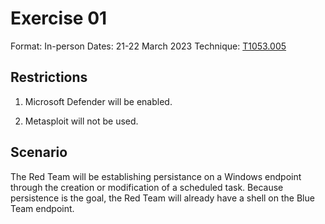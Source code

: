 # Exercise 01

Format: In-person
Dates: 21-22 March 2023
Technique: [T1053.005](https://attack.mitre.org/techniques/T1053/005/)

## Restrictions

1. Microsoft Defender will be enabled.

2. Metasploit will not be used.

## Scenario

The Red Team will be establishing persistance on a Windows endpoint through the creation or modification of a scheduled task. Because persistence is the goal, the Red Team will already have a shell on the Blue Team endpoint.